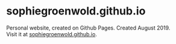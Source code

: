 # sophiegroenwold.github.io
Personal website, created on Github Pages. Created August 2019.
<br>Visit it at [sophiegroenwold.github.io](http://sophiegroenwold.github.io).
